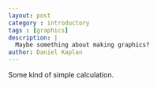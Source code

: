 ```yaml
---
layout: post
category : introductory
tags : [graphics]
description: |
  Maybe something about making graphics?
author: Daniel Kaplan
---
```


Some kind of simple calculation.